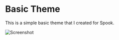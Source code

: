 # Basic Theme

This is a simple basic theme that I created for Spook.

![Screenshot](https://raw.githubusercontent.com/go-spook/basic-theme/master/screenshot.png)
